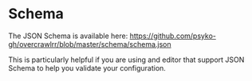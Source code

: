
# Schema

The JSON Schema is available here: https://github.com/psyko-gh/overcrawlrr/blob/master/schema/schema.json

This is particularly helpful if you are using and editor that support JSON Schema to help you validate your configuration.
